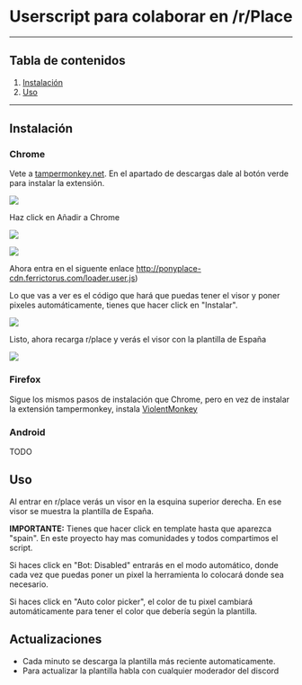 # Userscript para colaborar en /r/Place

---


## Tabla de contenidos
1. [Instalación](#Instalación)
2. [Uso](#Uso)

---

## Instalación

### Chrome

Vete a [tampermonkey.net](https://www.tampermonkey.net/). En el apartado de descargas dale al botón verde para instalar la extensión.

![](templates/es-img/instalar-tampermonkey.png)

Haz click en Añadir a Chrome

![](templates/es-img/instalar-tampermonkey2.png)

![](templates/es-img/instalar-tampermonkey3.png)

Ahora entra en el siguente enlace <http://ponyplace-cdn.ferrictorus.com/loader.user.js>)

Lo que vas a ver es el código que hará que puedas tener el visor y poner pixeles automáticamente, tienes que hacer click en "Instalar".

![](templates/es-img/instalar-tampermonkey4.png)

Listo, ahora recarga r/place y verás el visor con la plantilla de España

![](templates/es-img/visor.png)

### Firefox

Sigue los mismos pasos de instalación que Chrome, pero en vez de instalar la extensión tampermonkey, instala [ViolentMonkey](https://addons.mozilla.org/es/firefox/addon/violentmonkey/)


### Android

TODO

## Uso

Al entrar en r/place verás un visor en la esquina superior derecha. En ese visor se muestra la plantilla de España.

**IMPORTANTE:** Tienes que hacer click en template hasta que aparezca "spain". En este proyecto hay mas comunidades y todos compartimos el script.

Si haces click en "Bot: Disabled" entrarás en el modo automático, donde cada vez que puedas poner un pixel la herramienta lo colocará donde sea necesario.

Si haces click en "Auto color picker", el color de tu pixel cambiará automáticamente para tener el color que debería según la plantilla.


## Actualizaciones

* Cada minuto se descarga la plantilla más reciente automaticamente.
* Para actualizar la plantilla habla con cualquier moderador del discord
